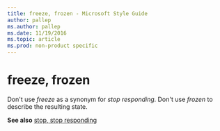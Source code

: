 ```yaml
---
title: freeze, frozen - Microsoft Style Guide
author: pallep
ms.author: pallep
ms.date: 11/19/2016
ms.topic: article
ms.prod: non-product specific
---
```


# freeze, frozen

Don't use *freeze* as a synonym for *stop responding*. Don't use *frozen* to describe the resulting state.

**See also** [stop, stop responding](/style-guide/a-z-word-list-term-collections/s/stop-stop-responding)
